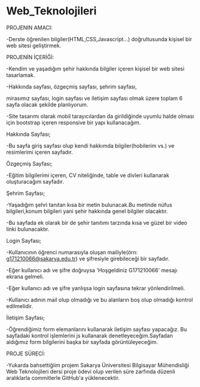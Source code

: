# Web_Teknolojileri

PROJENIN AMACI:

-Derste öğrenilen bilgiler(HTML,CSS,Javascript...) doğrultusunda kişisel bir web sitesi geliştirmek.

PROJENİN İÇERİĞİ:

-Kendim ve yaşadığım şehir hakkında bilgiler içeren kişisel bir web sitesi tasarlamak.

-Hakkında sayfası, özgeçmiş sayfası, şehrim sayfası,

mirasımız sayfası, login sayfası ve iletişim sayfası olmak üzere toplam 6 sayfa olacak şekilde planlıyorum.

-Site tasarımı olarak mobil tarayıcılardan da girildiğinde uyumlu halde olması için bootstrap içeren responsive bir yapı kullanacağım.

 Hakkında Sayfası;
 
-Bu sayfa giriş sayfası olup kendi hakkımda bilgiler(hobilerim vs.) ve resimlerimi içeren sayfadır.

Özgeçmiş Sayfası;

-Eğitim bilgilerimi içeren, CV niteliğinde, table ve divleri kullanarak oluşturacağım sayfadır.

 Şehrim Sayfası;
 
-Yaşadığım şehri tanıtan kısa bir metin bulunacak.Bu metinde nüfus bilgileri,konum bilgileri yani şehir hakkında genel bilgiler olacaktır.

-Bu sayfada ek olarak bir de şehir tanıtımı tarzında kısa ve güzel bir video linki bulunacaktır.

 Login Sayfası;
 
-Kullanıcının öğrenci numarasıyla oluşan mailiyle(örn: g171210066@sakarya.edu.tr) ve şifresiyle girebileceği bir sayfadır.

-Eğer kullanıcı adı ve şifre doğruysa 'Hoşgeldiniz G171210066' mesajı ekrana gelmeli.

-Eğer kullanıcı adı ve şifre yanlışsa login sayfasına tekrar yönlendirilmeli.

-Kullanıcı adının mail olup olmadığı ve bu alanların boş olup olmadığı kontrol edilmelidir.

 İletişim Sayfası;
 
-Öğrendiğimiz form elemanlarını kullanarak iletişim sayfası yapacağız. Bu sayfadaki kontrol
işlemlerini js kullanarak denetleyeceğim.Sayfadan aldığımız form bilgilerini başka bir sayfada görüntüleyeceğim.

PROJE SÜRECİ:

-Yukarda bahsettiğiim projem Sakarya Üniversitesi Bilgisayar Mühendisliği Web Teknolojileri dersi proje ödevi olup verilen süre zarfında düzenli aralıklarla commitlerle GitHub'a yüklenecektir.

